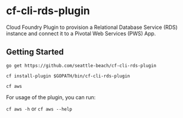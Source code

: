 # cf-cli-rds-plugin

Cloud Foundry Plugin to provision a Relational Database Service (RDS) instance
and connect it to a Pivotal Web Services (PWS) App.

## Getting Started

`go get https://github.com/seattle-beach/cf-cli-rds-plugin`

`cf install-plugin $GOPATH/bin/cf-cli-rds-plugin`

`cf aws`

For usage of the plugin, you can run:

`cf aws -h` or `cf aws --help`